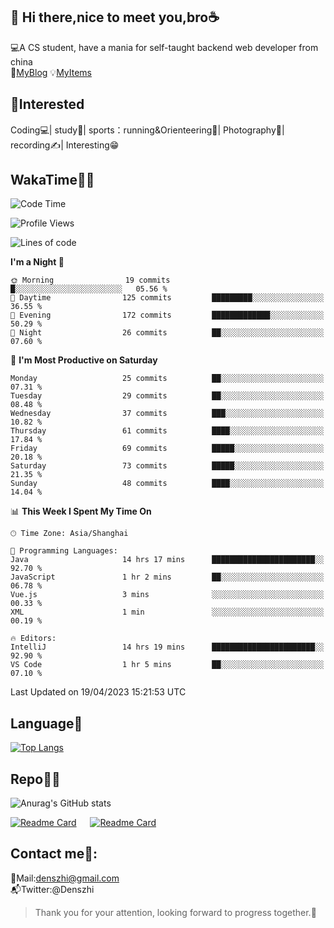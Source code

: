 👋 Hi there,nice to meet you,bro☕
---
💻A CS student, have a mania for self-taught backend web developer from china   
👣[MyBlog](https://github.com/HealUP/MyBlog)
💡[MyItems](https://healup.github.io/)

 <!-- waka-box start -->
 <!-- waka-box end -->
 
🧲**Interested**
--
Coding💻| study📖| sports：running&Orienteering🏃‍| Photography📸| recording✍️| Interesting😁

WakaTime👨‍💻
---
<!--START_SECTION:waka-->
![Code Time](http://img.shields.io/badge/Code%20Time-66%20hrs%2015%20mins-blue)

![Profile Views](http://img.shields.io/badge/Profile%20Views-24-blue)

![Lines of code](https://img.shields.io/badge/From%20Hello%20World%20I%27ve%20Written-150.1%20thousand%20lines%20of%20code-blue)

**I'm a Night 🦉** 

```text
🌞 Morning                19 commits          █░░░░░░░░░░░░░░░░░░░░░░░░   05.56 % 
🌆 Daytime                125 commits         █████████░░░░░░░░░░░░░░░░   36.55 % 
🌃 Evening                172 commits         █████████████░░░░░░░░░░░░   50.29 % 
🌙 Night                  26 commits          ██░░░░░░░░░░░░░░░░░░░░░░░   07.60 % 
```
📅 **I'm Most Productive on Saturday** 

```text
Monday                   25 commits          ██░░░░░░░░░░░░░░░░░░░░░░░   07.31 % 
Tuesday                  29 commits          ██░░░░░░░░░░░░░░░░░░░░░░░   08.48 % 
Wednesday                37 commits          ███░░░░░░░░░░░░░░░░░░░░░░   10.82 % 
Thursday                 61 commits          ████░░░░░░░░░░░░░░░░░░░░░   17.84 % 
Friday                   69 commits          █████░░░░░░░░░░░░░░░░░░░░   20.18 % 
Saturday                 73 commits          █████░░░░░░░░░░░░░░░░░░░░   21.35 % 
Sunday                   48 commits          ████░░░░░░░░░░░░░░░░░░░░░   14.04 % 
```


📊 **This Week I Spent My Time On** 

```text
🕑︎ Time Zone: Asia/Shanghai

💬 Programming Languages: 
Java                     14 hrs 17 mins      ███████████████████████░░   92.70 % 
JavaScript               1 hr 2 mins         ██░░░░░░░░░░░░░░░░░░░░░░░   06.78 % 
Vue.js                   3 mins              ░░░░░░░░░░░░░░░░░░░░░░░░░   00.33 % 
XML                      1 min               ░░░░░░░░░░░░░░░░░░░░░░░░░   00.19 % 

🔥 Editors: 
IntelliJ                 14 hrs 19 mins      ███████████████████████░░   92.90 % 
VS Code                  1 hr 5 mins         ██░░░░░░░░░░░░░░░░░░░░░░░   07.10 % 
```


 Last Updated on 19/04/2023 15:21:53 UTC
<!--END_SECTION:waka-->

Language🚀
---
[![Top Langs](https://github-readme-stats.vercel.app/api/top-langs/?username=HealUP&layout=compact&hide_border=true)](https://github.com/HealUP)

Repo🧑‍💻
---
![Anurag's GitHub stats](https://github-readme-stats.vercel.app/api?username=HealUP&count_private=true&show_icons=true&theme=gruvbox&hide_border=true) 

[![Readme Card](https://github-readme-stats.vercel.app/api/pin/?username=HealUP&repo=InternetEy&theme=transparent)](https://github.com/HealUP/InternetEy) &emsp;
[![Readme Card](https://github-readme-stats.vercel.app/api/pin/?username=HealUP&repo=CampusExperience&theme=transparent)](https://github.com/HealUP/CampusExperience)


Contact me📱:
---
📮Mail:denszhi@gmail.com  
📬Twitter:@Denszhi  

> Thank you for your attention, looking forward to progress together.🎉
